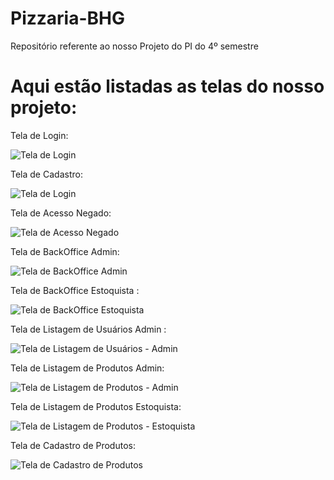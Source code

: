 # Pizzaria-BHG
Repositório referente ao nosso Projeto do PI do 4º semestre

# Aqui estão listadas as telas do nosso projeto:

Tela de Login:

![Tela de Login](/Telas/login.png)

Tela de Cadastro:

![Tela de Login](Telas/cadastroUsuario.png)

Tela de Acesso Negado:

![Tela de Acesso Negado](Telas/acesso_negado.png)

Tela de BackOffice Admin:


![Tela de BackOffice Admin](Telas/adminDashboard.png)

Tela de BackOffice Estoquista :


![Tela de BackOffice Estoquista](Telas/estoqueDashboard.png)

Tela de Listagem de Usuários Admin :


![Tela de Listagem de Usuários - Admin](Telas/usuarios.png)


Tela de Listagem de Produtos Admin:


![Tela de Listagem de Produtos - Admin](Telas/produtosAdmin.png)

Tela de Listagem de Produtos Estoquista:


![Tela de Listagem de Produtos - Estoquista](Telas/produtosEstoquista.png)


Tela de Cadastro de Produtos:


![Tela de Cadastro de Produtos ](Telas/cadastroProdutos.png)





